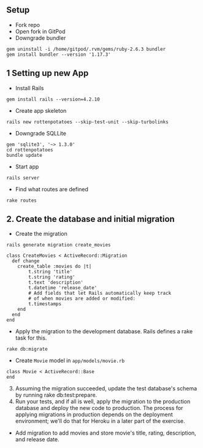 ## Setup
- Fork repo
- Open fork in GitPod
- Downgrade bundler
```
gem uninstall -i /home/gitpod/.rvm/gems/ruby-2.6.3 bundler
gem install bundler --version '1.17.3'
````
## 1 Setting up new App
- Install Rails
```
gem install rails --version=4.2.10
```
- Create app skeleton
```
rails new rottenpotatoes --skip-test-unit --skip-turbolinks
```
- Downgrade SQLLite
```
gem 'sqlite3', '~> 1.3.0'
cd rottenpotatoes
bundle update
```
- Start app
```
rails server
```
- Find what routes are defined
```
rake routes
```

## 2. Create the database and initial migration
- Create the migration
```
rails generate migration create_movies
```
```
class CreateMovies < ActiveRecord::Migration
  def change
    create_table :movies do |t|
        t.string 'title'
        t.string 'rating'
        t.text 'description'
        t.datetime 'release_date'
        # Add fields that let Rails automatically keep track
        # of when movies are added or modified:
        t.timestamps
    end
  end
end
```
- Apply the migration to the development database. Rails defines a rake task for this.
```
rake db:migrate
```
- Create `Movie` model in `app/models/movie.rb`
```
class Movie < ActiveRecord::Base
end
```

3. Assuming the migration succeeded, update the test database's schema by running rake db:test:prepare.
4. Run your tests, and if all is well, apply the migration to the production database and deploy the new code to production. The process for applying migrations in production depends on the deployment environment; we'll do that for Heroku in a later part of the exercise.

- Add migration to add movies and store movie's title, rating, description, and release date. 

